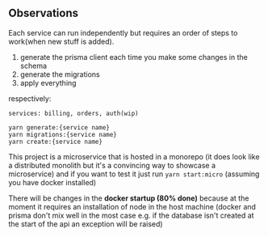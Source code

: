 ## Observations

Each service can run independently but requires an order of steps to work(when new stuff is added).

1. generate the prisma client each time you make some changes in the schema
2. generate the migrations
3. apply everything

respectively:

```
services: billing, orders, auth(wip)

yarn generate:{service name}
yarn migrations:{service name}
yarn create:{service name}
```

This project is a microservice that is hosted in a monorepo (it does look like a distributed monolith but it's a convincing way to showcase a microservice) and if you want to test it just run `yarn start:micro` (assuming you have docker installed)

There will be changes in the **docker startup (80% done)** because at the moment it requires an installation of node in the host machine (docker and prisma don't mix well in the most case e.g. if the database isn't created at the start of the api an exception will be raised)
